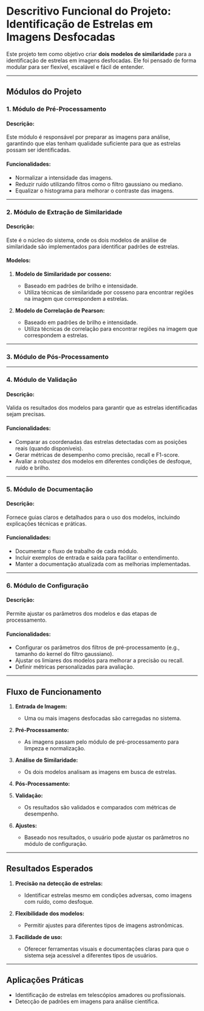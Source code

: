 # Descritivo Funcional do Projeto: Identificação de Estrelas em Imagens Desfocadas

Este projeto tem como objetivo criar **dois modelos de similaridade** para a identificação de estrelas em imagens desfocadas. Ele foi pensado de forma modular para ser flexível, escalável e fácil de entender.

---

## Módulos do Projeto

### 1. **Módulo de Pré-Processamento**
#### Descrição:
Este módulo é responsável por preparar as imagens para análise, garantindo que elas tenham qualidade suficiente para que as estrelas possam ser identificadas.

#### Funcionalidades:
- Normalizar a intensidade das imagens.
- Reduzir ruído utilizando filtros como o filtro gaussiano ou mediano.
- Equalizar o histograma para melhorar o contraste das imagens.

---

### 2. **Módulo de Extração de Similaridade**
#### Descrição:
Este é o núcleo do sistema, onde os dois modelos de análise de similaridade são implementados para identificar padrões de estrelas.

#### Modelos:
1. **Modelo de Similaridade por cosseno:**
   - Baseado em padrões de brilho e intensidade.
   - Utiliza técnicas de similaridade por cosseno para encontrar regiões na imagem que correspondem a estrelas.

2. **Modelo de Correlação de Pearson:**
   - Baseado em padrões de brilho e intensidade.
   - Utiliza técnicas de correlação para encontrar regiões na imagem que correspondem a estrelas.

---
### 3. **Módulo de Pós-Processamento**
---

### 4. **Módulo de Validação**
#### Descrição:
Valida os resultados dos modelos para garantir que as estrelas identificadas sejam precisas.

#### Funcionalidades:
- Comparar as coordenadas das estrelas detectadas com as posições reais (quando disponíveis).
- Gerar métricas de desempenho como precisão, recall e F1-score.
- Avaliar a robustez dos modelos em diferentes condições de desfoque, ruído e brilho.

---

### 5. **Módulo de Documentação**
#### Descrição:
Fornece guias claros e detalhados para o uso dos modelos, incluindo explicações técnicas e práticas.

#### Funcionalidades:
- Documentar o fluxo de trabalho de cada módulo.
- Incluir exemplos de entrada e saída para facilitar o entendimento.
- Manter a documentação atualizada com as melhorias implementadas.

---

### 6. **Módulo de Configuração**
#### Descrição:
Permite ajustar os parâmetros dos modelos e das etapas de processamento.

#### Funcionalidades:
- Configurar os parâmetros dos filtros de pré-processamento (e.g., tamanho do kernel do filtro gaussiano).
- Ajustar os limiares dos modelos para melhorar a precisão ou recall.
- Definir métricas personalizadas para avaliação.

---

## Fluxo de Funcionamento

1. **Entrada de Imagem:**
   - Uma ou mais imagens desfocadas são carregadas no sistema.

2. **Pré-Processamento:**
   - As imagens passam pelo módulo de pré-processamento para limpeza e normalização.

3. **Análise de Similaridade:**
   - Os dois modelos analisam as imagens em busca de estrelas.
  
4. **Pós-Processamento:**


4. **Validação:**
   - Os resultados são validados e comparados com métricas de desempenho.

5. **Ajustes:**
   - Baseado nos resultados, o usuário pode ajustar os parâmetros no módulo de configuração.

---

## Resultados Esperados

1. **Precisão na detecção de estrelas:**
   - Identificar estrelas mesmo em condições adversas, como imagens com ruído, como desfoque.

2. **Flexibilidade dos modelos:**
   - Permitir ajustes para diferentes tipos de imagens astronômicas.

3. **Facilidade de uso:**
   - Oferecer ferramentas visuais e documentações claras para que o sistema seja acessível a diferentes tipos de usuários.

---

## Aplicações Práticas

- Identificação de estrelas em telescópios amadores ou profissionais.
- Detecção de padrões em imagens para análise científica.

